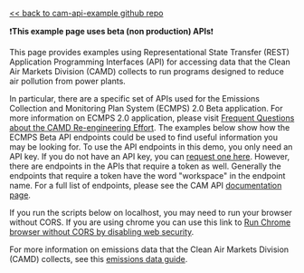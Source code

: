 [<< back to cam-api-example github repo](https://github.com/USEPA/cam-api-examples)

❗**This example page uses beta (non production) APIs**❗

This page provides examples using Representational State Transfer (REST) Application Programming Interfaces (API) for accessing data that the Clean Air Markets Division (CAMD) collects to run programs designed to reduce air pollution from power plants.

In particular, there are a specific set of APIs used for the Emissions Collection and Monitoring Plan System (ECMPS) 2.0 Beta application. For more information on ECMPS 2.0 application, please visit [Frequent Questions about the CAMD Re-engineering Effort](https://www.epa.gov/power-sector/frequent-questions-about-camd-re-engineering-effort). The examples below show how the ECMPS Beta API endpoints could be used to find useful information you may be looking for. To use the API endpoints in this demo, you only need an API key. If you do not have an API key, you can [request one here](https://www.epa.gov/power-sector/cam-api-portal#/api-key-signup). However, there are endpoints in the APIs that require a token as well. Generally the endpoints that require a token have the word "workspace" in the endpoint name. For a full list of endpoints, please see the CAM API [documentation page](https://www.epa.gov/power-sector/cam-api-portal#/documentation).

If you run the scripts below on localhost, you may need to run your browser without CORS. If you are using chrome you can use this link to [Run Chrome browser without CORS by disabling web security](https://medium.com/@dmadan86/run-chrome-browser-without-cors-by-disabling-web-security-d124ad4dd2cf).

For more information on emissions data that the Clean Air Markets Division (CAMD) collects, see this [emissions data guide](https://www.epa.gov/system/files/documents/2022-07/CAMD%27s%20Power%20Sector%20Emissions%20Data%20Guide%20-%2007182022.pdf).